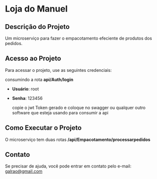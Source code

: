 # Loja do Manuel

## Descrição do Projeto
Um microserviço para fazer o empacotamento efeciente de produtos dos pedidos.

## Acesso ao Projeto
Para acessar o projeto, use as seguintes credenciais:

consumindo a rota **api/Auth/login**
- **Usuário**: root
- **Senha**: 123456

  copie o jwt Token gerado e coloque no swagger ou qualquer outro software que esteja usando para consumir a api

## Como Executar o Projeto
O microserviço tem duas rotas
**/api/Empacotamento/processarpedidos**

## Contato
Se precisar de ajuda, você pode entrar em contato pelo e-mail: galrao@gmail.com
